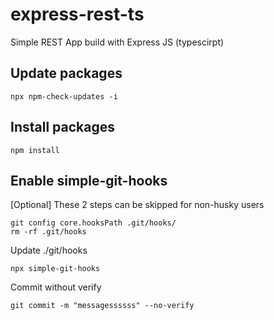 # express-rest-ts

Simple REST App build with Express JS (typescirpt)

## Update packages

```
npx npm-check-updates -i
```

## Install packages

```
npm install
```

## Enable simple-git-hooks

[Optional] These 2 steps can be skipped for non-husky users

```
git config core.hooksPath .git/hooks/
rm -rf .git/hooks
```

Update ./git/hooks

```
npx simple-git-hooks
```

Commit without verify

```
git commit -m "messagessssss" --no-verify
```
